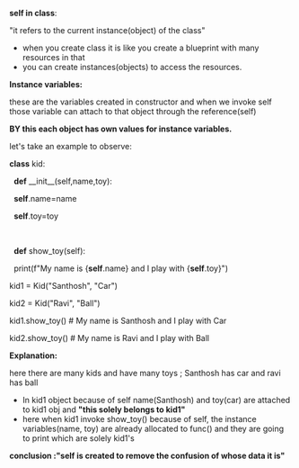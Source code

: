 **self in class**:

"it refers to the current instance(object) of the class"

* when you create class it is like you create a blueprint with many resources in that
* you can create instances(objects) to access the resources.



**Instance variables:**

these are the variables created in constructor and when we invoke self those variable can attach to that object through the reference(self)



**BY this each object has own values for instance variables.**



let's take an example to observe:

**class** kid:

&nbsp;	**def** \_\_init\_\_(self,name,toy):

&nbsp;		**self**.name=name

&nbsp;		**self**.toy=toy

&nbsp;	

&nbsp;	**def** show\_toy(self):

&nbsp;      	    print(f"My name is {**self**.name} and I play with {**self**.toy}")



kid1 = Kid("Santhosh", "Car")

kid2 = Kid("Ravi", "Ball")



kid1.show\_toy()  # My name is Santhosh and I play with Car

kid2.show\_toy()  # My name is Ravi and I play with Ball



**Explanation:**

here there are many kids and have many toys ; Santhosh has car and ravi has ball

* In kid1 object because of self name(Santhosh) and toy(car) are attached to kid1 obj and **"this solely belongs to kid1"**
* here when kid1 invoke show\_toy() because of self, the instance variables(name, toy) are already allocated to func() and they are going to print which are solely kid1's



**conclusion :"self is created to remove the confusion of whose data it is"**





